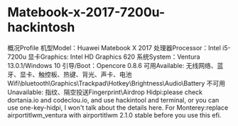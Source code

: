 # Matebook-x-2017-7200u-hackintosh
概况Profile
机型Model：Huawei Matebook X 2017
处理器Processor：Intel i5-7200u
显卡Graphics: Intel HD Graphics 620
系统System：Ventura 13.0.1/Windows 10
引导/Boot：Opencore 0.8.6
可用Available: 无线网络、蓝牙、显卡、触控板、热键、背光、声卡、电池Wifi\bluetooth\Graphics\Trackpad\Hotkey\Brightness\Audio\Battery
不可用Unavailable: 指纹、隔空投送Fingerprint\Airdrop
Hidpi:please check dortania.io and codeclou.io, and use hackintool and terminal, or you can use one-key-hidpi, I won't talk about the details here.
For Monterey:replace airportitlwm_ventura with airportitlwm 2.1.0 stable before you use this efi.
